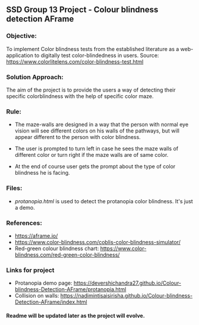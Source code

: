 ## SSD Group 13 Project - Colour blindness detection AFrame

### Objective: 
To implement Color blindness tests from the established literature as a web-application to digitally test color-blindedness in users. 
Source: https://www.colorlitelens.com/color-blindness-test.html

### Solution Approach:
The aim of the project is to provide the users a way of detecting their specific colorblindness with the help of specific color maze.


### Rule:

* The maze-walls are designed in a way that the person with normal eye vision will see different colors on his walls of the pathways, but will appear different to the person with color blindness.

* The user is prompted to turn left in case he sees the maze walls of different color or turn right if the maze walls are of same color.

* At the end of course user gets the prompt about the type of color blindness he is facing.


### Files:

* *protanopia.html* is used to detect the protanopia color blindness. It's just a demo.

### References:
* https://aframe.io/
* https://www.color-blindness.com/coblis-color-blindness-simulator/
* Red-green colour blindness chart: https://www.color-blindness.com/red-green-color-blindness/

### Links for project
* Protanopia demo page: https://devershichandra27.github.io/Colour-blindness-Detection-AFrame/protanopia.html
* Collision on walls: https://nadimintisaisirisha.github.io/Colour-blindness-Detection-AFrame/index.html

#### Readme will be updated later as the project will evolve.





